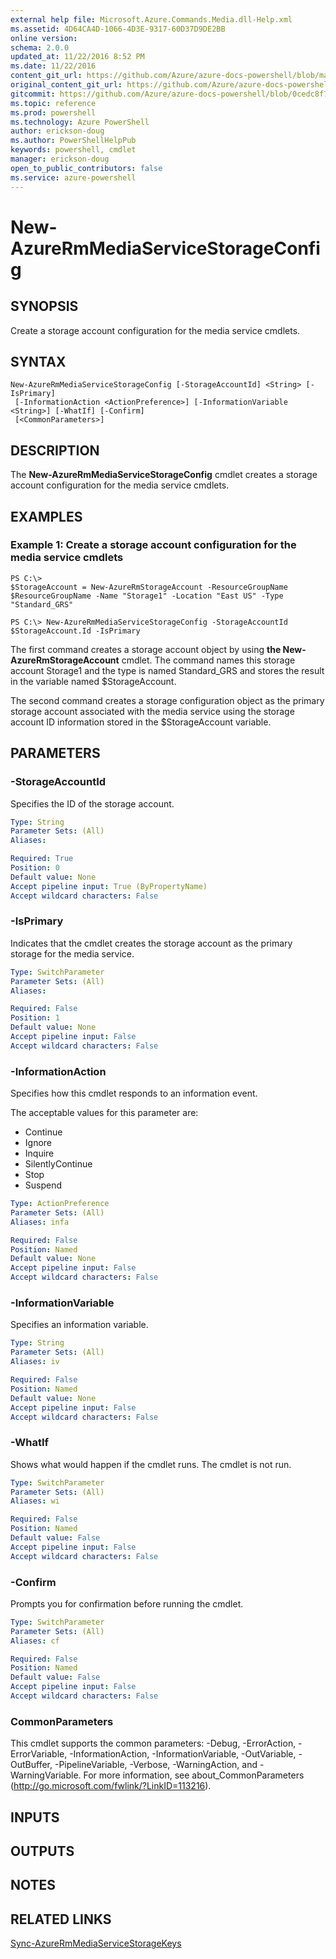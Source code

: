 ```yaml
---
external help file: Microsoft.Azure.Commands.Media.dll-Help.xml
ms.assetid: 4D64CA4D-1066-4D3E-9317-60D37D9DE2BB
online version: 
schema: 2.0.0
updated_at: 11/22/2016 8:52 PM
ms.date: 11/22/2016
content_git_url: https://github.com/Azure/azure-docs-powershell/blob/master/azureps-cmdlets-docs/ResourceManager/AzureRM.Media/v0.3.1/New-AzureRmMediaServiceStorageConfig.md
original_content_git_url: https://github.com/Azure/azure-docs-powershell/blob/master/azureps-cmdlets-docs/ResourceManager/AzureRM.Media/v0.3.1/New-AzureRmMediaServiceStorageConfig.md
gitcommit: https://github.com/Azure/azure-docs-powershell/blob/0cedc8f73bc96cf5ac4c69144e17b3de601fd3cc/azureps-cmdlets-docs/ResourceManager/AzureRM.Media/v0.3.1/New-AzureRmMediaServiceStorageConfig.md
ms.topic: reference
ms.prod: powershell
ms.technology: Azure PowerShell
author: erickson-doug
ms.author: PowerShellHelpPub
keywords: powershell, cmdlet
manager: erickson-doug
open_to_public_contributors: false
ms.service: azure-powershell
---
```


# New-AzureRmMediaServiceStorageConfig

## SYNOPSIS
Create a storage account configuration for the media service cmdlets.

## SYNTAX

```
New-AzureRmMediaServiceStorageConfig [-StorageAccountId] <String> [-IsPrimary]
 [-InformationAction <ActionPreference>] [-InformationVariable <String>] [-WhatIf] [-Confirm]
 [<CommonParameters>]
```

## DESCRIPTION
The **New-AzureRmMediaServiceStorageConfig** cmdlet creates a storage account configuration for the media service cmdlets.

## EXAMPLES

### Example 1: Create a storage account configuration for the media service cmdlets
```
PS C:\>
$StorageAccount = New-AzureRmStorageAccount -ResourceGroupName $ResourceGroupName -Name "Storage1" -Location "East US" -Type "Standard_GRS"

PS C:\> New-AzureRmMediaServiceStorageConfig -StorageAccountId $StorageAccount.Id -IsPrimary
```

The first command creates a storage account object by using **the New-AzureRmStorageAccount** cmdlet.
The command names this storage account Storage1 and the type is named Standard_GRS and stores the result in the variable named $StorageAccount.

The second command creates a storage configuration object as the primary storage account associated with the media service using the storage account ID information stored in the $StorageAccount variable.

## PARAMETERS

### -StorageAccountId
Specifies the ID of the storage account.

```yaml
Type: String
Parameter Sets: (All)
Aliases: 

Required: True
Position: 0
Default value: None
Accept pipeline input: True (ByPropertyName)
Accept wildcard characters: False
```

### -IsPrimary
Indicates that the cmdlet creates the storage account as the primary storage for the media service.

```yaml
Type: SwitchParameter
Parameter Sets: (All)
Aliases: 

Required: False
Position: 1
Default value: None
Accept pipeline input: False
Accept wildcard characters: False
```

### -InformationAction
Specifies how this cmdlet responds to an information event.

The acceptable values for this parameter are:

- Continue
- Ignore
- Inquire
- SilentlyContinue
- Stop
- Suspend

```yaml
Type: ActionPreference
Parameter Sets: (All)
Aliases: infa

Required: False
Position: Named
Default value: None
Accept pipeline input: False
Accept wildcard characters: False
```

### -InformationVariable
Specifies an information variable.

```yaml
Type: String
Parameter Sets: (All)
Aliases: iv

Required: False
Position: Named
Default value: None
Accept pipeline input: False
Accept wildcard characters: False
```

### -WhatIf
Shows what would happen if the cmdlet runs.
The cmdlet is not run.

```yaml
Type: SwitchParameter
Parameter Sets: (All)
Aliases: wi

Required: False
Position: Named
Default value: False
Accept pipeline input: False
Accept wildcard characters: False
```

### -Confirm
Prompts you for confirmation before running the cmdlet.

```yaml
Type: SwitchParameter
Parameter Sets: (All)
Aliases: cf

Required: False
Position: Named
Default value: False
Accept pipeline input: False
Accept wildcard characters: False
```

### CommonParameters
This cmdlet supports the common parameters: -Debug, -ErrorAction, -ErrorVariable, -InformationAction, -InformationVariable, -OutVariable, -OutBuffer, -PipelineVariable, -Verbose, -WarningAction, and -WarningVariable. For more information, see about_CommonParameters (http://go.microsoft.com/fwlink/?LinkID=113216).

## INPUTS

## OUTPUTS

## NOTES

## RELATED LINKS

[Sync-AzureRmMediaServiceStorageKeys](xref:ResourceManager/AzureRM.Media/v0.3.1/Sync-AzureRmMediaServiceStorageKeys.md)


